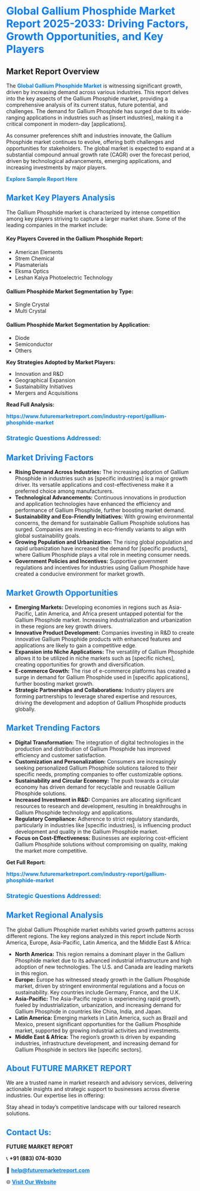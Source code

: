 <h1 style="color: #007BFF;">Global Gallium Phosphide Market Report 2025-2033: Driving Factors, Growth Opportunities, and Key Players</h1>

<section id="overview">
<h2>Market Report Overview</h2>
<p>The <a href="https://www.futuremarketreport.com/industry-report/gallium-phosphide-market" style="color: #007BFF; text-decoration: none;"><strong>Global Gallium Phosphide Market</strong></a> is witnessing significant growth, driven by increasing demand across various industries. This report delves into the key aspects of the Gallium Phosphide market, providing a comprehensive analysis of its current status, future potential, and challenges. The demand for Gallium Phosphide has surged due to its wide-ranging applications in industries such as [insert industries], making it a critical component in modern-day [applications].</p>
<p>As consumer preferences shift and industries innovate, the Gallium Phosphide market continues to evolve, offering both challenges and opportunities for stakeholders. The global market is expected to expand at a substantial compound annual growth rate (CAGR) over the forecast period, driven by technological advancements, emerging applications, and increasing investments by major players.</p>
</section>

<section id="overview">
<p><a href="https://www.futuremarketreport.com/request-sample/reportId=114629" style="color: #007BFF; text-decoration: none;"><strong>Explore Sample Report Here</strong></a></p>
</section>

<section id="key-players">
<h2 style="color: #007BFF;">Market Key Players Analysis</h2>
<p>The Gallium Phosphide market is characterized by intense competition among key players striving to capture a larger market share. Some of the leading companies in the market include:</p>
<h4>Key Players Covered in the Gallium Phosphide Report:</h4>
<ul><li>American Elements</li><li>Strem Chemical</li><li>Plasmaterials</li><li>Eksma Optics</li><li>Leshan Kaiya Photoelectric Technology</li></ul>
<h4>Gallium Phosphide Market Segmentation by Type:</h4>
<ul><li>Single Crystal</li><li>Multi Crystal</li></ul>

<h4>Gallium Phosphide Market Segmentation by Application:</h4>
<ul><li>Diode</li><li>Semiconductor</li><li>Others</li></ul>
<p><strong>Key Strategies Adopted by Market Players:</strong></p>
<ul>
<li>Innovation and R&D</li>
<li>Geographical Expansion</li>
<li>Sustainability Initiatives</li>
<li>Mergers and Acquisitions</li>
</ul>
</section>

<section>
<p><strong>Read Full Analysis: </strong></p><a href="https://www.futuremarketreport.com/industry-report/gallium-phosphide-market" style="color: #007BFF; text-decoration: none;"><strong>https://www.futuremarketreport.com/industry-report/gallium-phosphide-market</strong></a>
<h3 style="color: #007BFF;">Strategic Questions Addressed:</h3>
</section>

<section id="driving-factors">
<h2 style="color: #007BFF;">Market Driving Factors</h2>
<ul>
<li><strong>Rising Demand Across Industries:</strong> The increasing adoption of Gallium Phosphide in industries such as [specific industries] is a major growth driver. Its versatile applications and cost-effectiveness make it a preferred choice among manufacturers.</li>
<li><strong>Technological Advancements:</strong> Continuous innovations in production and application technologies have enhanced the efficiency and performance of Gallium Phosphide, further boosting market demand.</li>
<li><strong>Sustainability and Eco-Friendly Initiatives:</strong> With growing environmental concerns, the demand for sustainable Gallium Phosphide solutions has surged. Companies are investing in eco-friendly variants to align with global sustainability goals.</li>
<li><strong>Growing Population and Urbanization:</strong> The rising global population and rapid urbanization have increased the demand for [specific products], where Gallium Phosphide plays a vital role in meeting consumer needs.</li>
<li><strong>Government Policies and Incentives:</strong> Supportive government regulations and incentives for industries using Gallium Phosphide have created a conducive environment for market growth.</li>
</ul>
</section>

<section id="growth-opportunities">
<h2 style="color: #007BFF;">Market Growth Opportunities</h2>
<ul>
<li><strong>Emerging Markets:</strong> Developing economies in regions such as Asia-Pacific, Latin America, and Africa present untapped potential for the Gallium Phosphide market. Increasing industrialization and urbanization in these regions are key growth drivers.</li>
<li><strong>Innovative Product Development:</strong> Companies investing in R&D to create innovative Gallium Phosphide products with enhanced features and applications are likely to gain a competitive edge.</li>
<li><strong>Expansion into Niche Applications:</strong> The versatility of Gallium Phosphide allows it to be utilized in niche markets such as [specific niches], creating opportunities for growth and diversification.</li>
<li><strong>E-commerce Growth:</strong> The rise of e-commerce platforms has created a surge in demand for Gallium Phosphide used in [specific applications], further boosting market growth.</li>
<li><strong>Strategic Partnerships and Collaborations:</strong> Industry players are forming partnerships to leverage shared expertise and resources, driving the development and adoption of Gallium Phosphide products globally.</li>
</ul>
</section>

<section id="trending-factors">
<h2 style="color: #007BFF;">Market Trending Factors</h2>
<ul>
<li><strong>Digital Transformation:</strong> The integration of digital technologies in the production and distribution of Gallium Phosphide has improved efficiency and customer satisfaction.</li>
<li><strong>Customization and Personalization:</strong> Consumers are increasingly seeking personalized Gallium Phosphide solutions tailored to their specific needs, prompting companies to offer customizable options.</li>
<li><strong>Sustainability and Circular Economy:</strong> The push towards a circular economy has driven demand for recyclable and reusable Gallium Phosphide solutions.</li>
<li><strong>Increased Investment in R&D:</strong> Companies are allocating significant resources to research and development, resulting in breakthroughs in Gallium Phosphide technology and applications.</li>
<li><strong>Regulatory Compliance:</strong> Adherence to strict regulatory standards, particularly in industries like [specific industries], is influencing product development and quality in the Gallium Phosphide market.</li>
<li><strong>Focus on Cost-Effectiveness:</strong> Businesses are exploring cost-efficient Gallium Phosphide solutions without compromising on quality, making the market more competitive.</li>
</ul>
</section>

<section>
<p><strong>Get Full Report: </strong></p><a href="https://www.futuremarketreport.com/industry-report/gallium-phosphide-market" style="color: #007BFF; text-decoration: none;"><strong>https://www.futuremarketreport.com/industry-report/gallium-phosphide-market</strong></a>
<h3 style="color: #007BFF;">Strategic Questions Addressed:</h3>
</section>


<section id="regional-analysis">
<h2 style="color: #007BFF;">Market Regional Analysis</h2>
<p>The global Gallium Phosphide market exhibits varied growth patterns across different regions. The key regions analyzed in this report include North America, Europe, Asia-Pacific, Latin America, and the Middle East & Africa:</p>
<ul>
<li><strong>North America:</strong> This region remains a dominant player in the Gallium Phosphide market due to its advanced industrial infrastructure and high adoption of new technologies. The U.S. and Canada are leading markets in this region.</li>
<li><strong>Europe:</strong> Europe has witnessed steady growth in the Gallium Phosphide market, driven by stringent environmental regulations and a focus on sustainability. Key countries include Germany, France, and the U.K.</li>
<li><strong>Asia-Pacific:</strong> The Asia-Pacific region is experiencing rapid growth, fueled by industrialization, urbanization, and increasing demand for Gallium Phosphide in countries like China, India, and Japan.</li>
<li><strong>Latin America:</strong> Emerging markets in Latin America, such as Brazil and Mexico, present significant opportunities for the Gallium Phosphide market, supported by growing industrial activities and investments.</li>
<li><strong>Middle East & Africa:</strong> The region’s growth is driven by expanding industries, infrastructure development, and increasing demand for Gallium Phosphide in sectors like [specific sectors].</li>
</ul>
</section>

<footer>
<h2 style="color: #007BFF;">About FUTURE MARKET REPORT</h2>
<p>We are a trusted name in market research and advisory services, delivering actionable insights and strategic support to businesses across diverse industries. Our expertise lies in offering:</p>

<p>Stay ahead in today’s competitive landscape with our tailored research solutions.</p>

<h2 style="color: #007BFF;">Contact Us:</h2>
<p><strong>FUTURE MARKET REPORT</strong></p>
<p>📞 <strong>+91 (883) 074-8030</strong></p>
<p>📧 <strong><a href="mailto:help@futuremarketreport.com" style="color: #007BFF;">help@futuremarketreport.com</a></strong></p>
<p>🌐 <strong><a href="https://www.futuremarketreport.com/" style="color: #007BFF;">Visit Our Website</a></strong></p>
</footer>